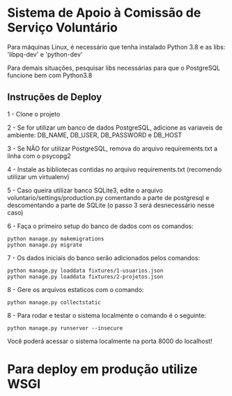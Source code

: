 # Sistema de Apoio à Comissão de Serviço Voluntário

Para máquinas Linux, é necessário que tenha instalado Python 3.8 e as libs: 'libpq-dev' e 'python-dev'

Para demais situações, pesquisar libs necessárias para que o PostgreSQL funcione bem com Python3.8

## Instruções de Deploy

1 - Clone o projeto

2 - Se for utilizar um banco de dados PostgreSQL, adicione as variaveis de ambiente: DB_NAME, DB_USER, DB_PASSWORD e DB_HOST

3 - Se NÃO for utilizar PostgreSQL, remova do arquivo requirements.txt a linha com o psycopg2

4 - Instale as bibliotecas contidas no arquivo requirements.txt (recomendo utilizar um virtualenv)

5 - Caso queira utilizar banco SQLite3, edite o arquivo voluntario/settings/production.py comentando a parte de postgresql e descomentando a parte de SQLite (o passo 3 será desnecessário nesse caso)

6 - Faça o primeiro setup do banco de dados com os comandos:
```
python manage.py makemigrations
python manage.py migrate
```

7 - Os dados iniciais do banco serão adicionados pelos comandos:
```
python manage.py loaddata fixtures/1-usuarios.json
python manage.py loaddata fixtures/2-projetos.json
```

8 - Gere os arquivos estaticos com o comando:

```
python manage.py collectstatic
```


8 - Para rodar e testar o sistema localmente o comando é o seguinte:
```
python manage.py runserver --insecure
```

Você poderá acessar o sistema localmente na porta 8000 do localhost!


# Para deploy em produção utilize WSGI
